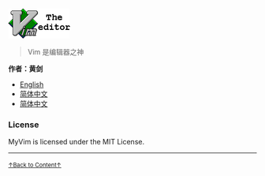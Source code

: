 ![Vim Logo](images/vimlogo.gif)

> Vim 是编辑器之神<a name='fn1b'></a>

**作者：黄剑**

* [English](doc/en/README.md)
* [简体中文](doc/zh/README.md)
* [简体中文](doc/zh-tw/README.md)

### License

MyVim is licensed under the MIT License.

* * *

<a href='#fn1b'><small>↑Back to Content↑</small></a>

